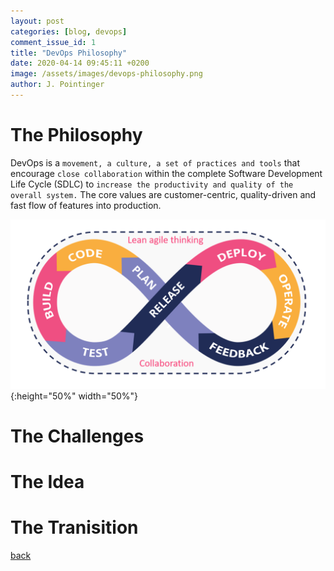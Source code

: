 ```yaml
---
layout: post
categories: [blog, devops]
comment_issue_id: 1
title: "DevOps Philosophy"
date: 2020-04-14 09:45:11 +0200
image: /assets/images/devops-philosophy.png
author: J. Pointinger
---
```


# The Philosophy

DevOps is a `movement, a culture, a set of practices and tools` that encourage `close collaboration` within the complete Software Development Life Cycle (SDLC) to `increase the productivity and quality of the overall system.` The core values are customer-centric, quality-driven and fast flow of features into production.

![DevOps Philosophy](/assets/images/devops-philosophy.png){:height="50%" width="50%"}

# The Challenges

# The Idea

# The Tranisition

[back](/devops)